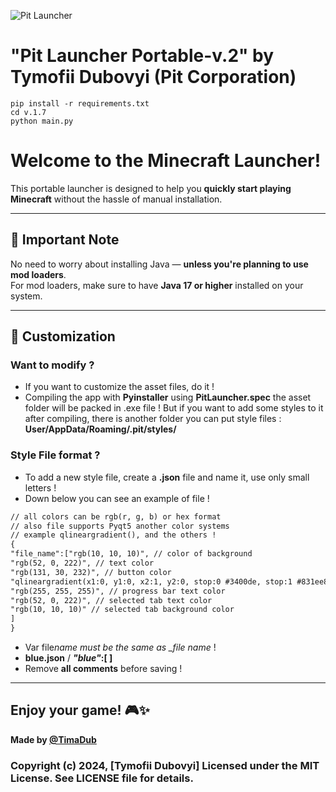 ![Pit Launcher](v.1.7/assets/images/logos/logo.png)

# "Pit Launcher Portable-v.2" by Tymofii Dubovyi (Pit Corporation)

```commandline
pip install -r requirements.txt
cd v.1.7
python main.py
```

# Welcome to the Minecraft Launcher!

This portable launcher is designed to help you **quickly start playing Minecraft** without the hassle of manual installation.

---

## 🚨 Important Note

No need to worry about installing Java — **unless you're planning to use mod loaders**.  
For mod loaders, make sure to have **Java 17 or higher** installed on your system.

---

## 🎨 Customization

### Want to modify ?

- If you want to customize the asset files, do it !
- Compiling the app with **Pyinstaller** using **PitLauncher.spec** the asset folder will be packed in .exe file !
  But if you want to add some styles to it after compiling,
  there is another folder you can put style files :
  **User/AppData/Roaming/.pit/styles/**

### Style File format ?

- To add a new style file, create a **.json** file and name it, use only small letters !
- Down below you can see an example of file !

```markdown
// all colors can be rgb(r, g, b) or hex format
// also file supports Pyqt5 another color systems
// example qlineargradient(), and the others !
{
"file_name":["rgb(10, 10, 10)", // color of background
"rgb(52, 0, 222)", // text color
"rgb(131, 30, 232)", // button color
"qlineargradient(x1:0, y1:0, x2:1, y2:0, stop:0 #3400de, stop:1 #831ee8)", // progress bar color
"rgb(255, 255, 255)", // progress bar text color
"rgb(52, 0, 222)", // selected tab text color
"rgb(10, 10, 10)" // selected tab background color
]
}
```

- Var file*name must be the same as \_file name* !
- **blue.json** / **_"blue"_:[ ]**
- Remove **all comments** before saving !

---

## Enjoy your game! 🎮✨

**Made by [@TimaDub](https://github.com/TimaDub)**

### Copyright (c) 2024, [Tymofii Dubovyi] Licensed under the MIT License. See LICENSE file for details.
